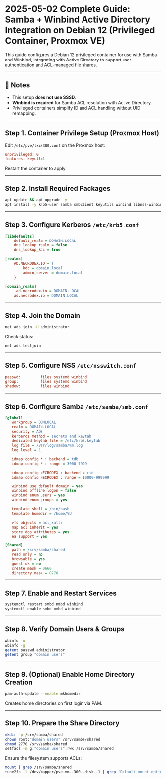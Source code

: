 # 2025-05-02 Complete Guide: Samba + Winbind Active Directory Integration on Debian 12 (Privileged Container, Proxmox VE)

This guide configures a Debian 12 privileged container for use with Samba and Winbind, integrating with Active Directory to support user authentication and ACL-managed file shares.

---

## 📝 Notes

- This setup **does not use SSSD**.
- **Winbind is required** for Samba ACL resolution with Active Directory.
- Privileged containers simplify ID and ACL handling without UID remapping.

---

## Step 1. Container Privilege Setup (Proxmox Host)

Edit `/etc/pve/lxc/300.conf` on the Proxmox host:

```ini
unprivileged: 0
features: keyctl=1
```

Restart the container to apply.

---

## Step 2. Install Required Packages

```bash
apt update && apt upgrade -y
apt install -y krb5-user samba smbclient keyutils winbind libnss-winbind libpam-winbind
```

---

## Step 3. Configure Kerberos `/etc/krb5.conf`

```ini
[libdefaults]
    default_realm = DOMAIN.LOCAL
    dns_lookup_realm = false
    dns_lookup_kdc = true

[realms]
    AD.NECRODEX.IO = {
        kdc = domain.local
        admin_server = domain.local
    }

[domain_realm]
    .ad.necrodex.io = DOMAIN.LOCAL
    ad.necrodex.io = DOMAIN.LOCAL
```

---

## Step 4. Join the Domain

```bash
net ads join -U administrator
```

Check status:

```bash
net ads testjoin
```

---

## Step 5. Configure NSS `/etc/nsswitch.conf`

```ini
passwd:         files systemd winbind
group:          files systemd winbind
shadow:         files winbind
```

---

## Step 6. Configure Samba `/etc/samba/smb.conf`

```ini
[global]
   workgroup = DOMLOCAL
   realm = DOMAIN.LOCAL
   security = ADS
   kerberos method = secrets and keytab
   dedicated keytab file = /etc/krb5.keytab
   log file = /var/log/samba/%m.log
   log level = 1

   idmap config * : backend = tdb
   idmap config * : range = 3000-7999

   idmap config NECRODEX : backend = rid
   idmap config NECRODEX : range = 10000-999999

   winbind use default domain = yes
   winbind offline logon = false
   winbind enum users = yes
   winbind enum groups = yes

   template shell = /bin/bash
   template homedir = /home/%U

   vfs objects = acl_xattr
   map acl inherit = yes
   store dos attributes = yes
   ea support = yes

[Shared]
   path = /srv/samba/shared
   read only = no
   browsable = yes
   guest ok = no
   create mask = 0660
   directory mask = 0770
```

---

## Step 7. Enable and Restart Services

```bash
systemctl restart smbd nmbd winbind
systemctl enable smbd nmbd winbind
```

---

## Step 8. Verify Domain Users & Groups

```bash
wbinfo -u
wbinfo -g
getent passwd administrator
getent group "domain users"
```

---

## Step 9. (Optional) Enable Home Directory Creation

```bash
pam-auth-update --enable mkhomedir
```

Creates home directories on first login via PAM.

---

## Step 10. Prepare the Share Directory

```bash
mkdir -p /srv/samba/shared
chown root:"domain users" /srv/samba/shared
chmod 2770 /srv/samba/shared
setfacl -m g:"domain users":rwx /srv/samba/shared
```

Ensure the filesystem supports ACLs:

```bash
mount | grep /srv/samba/shared
tune2fs -l /dev/mapper/pve-vm--300--disk--1 | grep 'Default mount options'
```
